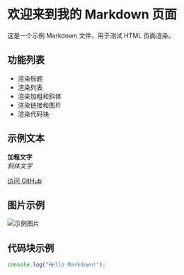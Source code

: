 # 欢迎来到我的 Markdown 页面

这是一个示例 Markdown 文件，用于测试 HTML 页面渲染。

## 功能列表

- 渲染标题
- 渲染列表
- 渲染加粗和斜体
- 渲染链接和图片
- 渲染代码块

## 示例文本

**加粗文字**  
*斜体文字*  

[访问 GitHub](https://github.com)

## 图片示例

![示例图片](https://via.placeholder.com/150)

## 代码块示例

```js
console.log("Hello Markdown!");
```
